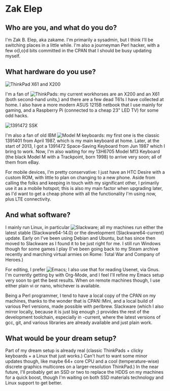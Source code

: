 # Zak Elep

## Who are you, and what do you do?

I'm Zak B. Elep, aka zakame.  I'm primarily a sysadmin, but I think I'll
be switching places in a little while.  I'm also a journeyman Perl
hacker, with a few o{l,o}d bits committed in the CPAN that I should be
busy updating myself.

## What hardware do you use?

![ThinkPad X61 and X200](https://fbcdn-sphotos-g-a.akamaihd.net/hphotos-ak-ash3/p480x480/994785_10151740022516913_1235470299_n.jpg)

I'm a fan of ![ThinkPads](http://en.wikipedia.org/wiki/ThinkPad): my
current workhorses are an X200 and an X61 (both second-hand units,) and
there are a few dead T61s I have collected at home.  I also have a more
modern ASUS 1215B netbook that I use mainly for gaming, and a Raspberry
Pi (connected to a cheap 23" LED TV) for some odd hacks.

![1391472 SSK](https://fbcdn-sphotos-e-a.akamaihd.net/hphotos-ak-ash4/p480x480/394951_10151430738221913_1473357507_n.jpg)

I'm also a fan of old IBM
![Model M keyboards](http://en.wikipedia.org/wiki/Model_M_Keyboard): my
first one is the classic 1391401 from April 1987, which is my main
keyboard at home.  Later, at the start of 2013, I got a 1391472
Space-Saving Keyboard from Jun 1987 which I bring to work.  Now, I'm
also waiting for my 13H6705 Model M13 Keyboard (the black Model M with a
Trackpoint, born 1998) to arrive very soon; all of them from eBay.

For mobile devices, I'm pretty conservative: I just have an HTC Desire
with a custom ROM, with little to plan on changing to a new phone.
Aside from calling the folks and keeping in touch with my significant
other, I primarily use it as a mobile hotspot; this is also my main
factor when upgrading later, as I'd want to get a cheap phone with all
the functionality I'm using now, plus LTE connectivity.

## And what software?

I mainly run Linux, in particular
![Slackware](http://www.slackware.com); all my machines run either the
latest stable (Slackware64-14.0) or the development
(Slackware64-current) update.  Early on I've been using Debian and
Ubuntu, but has since then moved to Slackware as I found it to be just
right for me.  I still run Windows though for some games I play (I've
been going back to my Steam archive recently and marching virtual armies
on Rome: Total War and Company of Heroes.)

For editing, I prefer ![Emacs](http://www.gnu.org/s/emacs); I also use
that for reading Usenet, via Gnus.  I'm currently getting by with
Org-Mode, and I feel I'll refine my Emacs setup very soon to get the
best results.  When on remote machines though, I use either plain vi or
nano, whichever is available.

Being a Perl programmer, I tend to have a local copy of the CPAN on my
machines, thanks to the wonder that is CPAN::Mini, and a local build of
various Perl versions, made possible with perlbrew.  Slackware (which I
also mirror locally, because it is just big enough ;) provides the rest
of the development toolchain, especially in -current, where the latest
versions of gcc, git, and various libraries are already available and
just plain work.

## What would be your dream setup?

Part of my dream setup is already real (classic ThinkPads + clicky
keyboards + a Linux that just works.)  Can't hurt to want some minor
updates though, like maybe 64+ core CPU and a cool (temperature-wise)
discrete graphics multicores on a larger-resolution ThinkPad.)  In the
near future, I'll probably get an SSD or two to replace the HDDS on my
machines for a quick boost, though I'm waiting on both SSD materials
technology and Linux support to get better.
